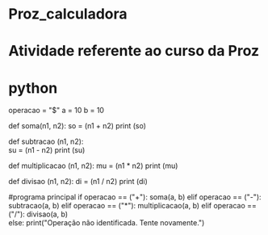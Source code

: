 # Proz_calculadora
# Atividade referente ao curso da Proz
# python

operacao = "$"
a = 10
b = 10


def soma(n1, n2):
  so = (n1 + n2)
  print (so)


def subtracao (n1, n2):  
  su = (n1 - n2)
  print (su)


def multiplicacao (n1, n2):
  mu = (n1 * n2)
  print (mu)


def divisao (n1, n2):
  di = (n1 / n2)
  print (di)


#programa principal
if operacao == ("+"):
  soma(a, b)
elif operacao == ("-"): 
  subtracao(a, b) 
elif operacao == ("*"): 
  multiplicacao(a, b)
elif operacao == ("/"): 
  divisao(a, b)  
else:
  print("Operação não identificada. Tente novamente.")

